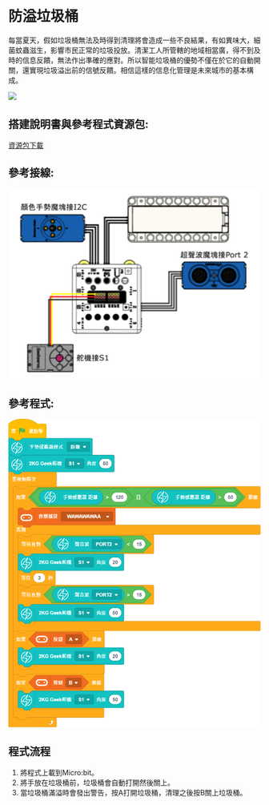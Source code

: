 # 防溢垃圾桶

每當夏天，假如垃圾桶無法及時得到清理將會造成一些不良結果，有如異味大，細菌蚊蟲滋生，影響市民正常的垃圾投放。清潔工人所管轄的地域相當廣，得不到及時的信息反饋，無法作出準確的應對。所以智能垃圾桶的優勢不僅在於它的自動開關，還實現垃圾溢出前的信號反饋。相信這樣的信息化管理是未來城市的基本構成。

![](./images/ex4.png)

## 搭建說明書與參考程式資源包:

[資源包下載](http://bit.ly/AIOTKit_SH_ResourcsePack)

## 參考接線:

![](./images/bin_wire_1.87.png)

## 參考程式:

![](./images/bin_code_1.87.png)

## 程式流程

1. 將程式上載到Micro:bit。
2. 將手放在垃圾桶前，垃圾桶會自動打開然後關上。
3. 當垃圾桶滿溢時會發出警告，按A打開垃圾桶，清理之後按B關上垃圾桶。